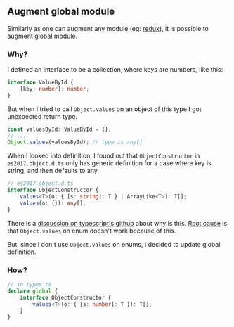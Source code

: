 ## Augment global module

Similarly as one can augment any module (eg: [redux](./redux-augment-store-property.md)), it is possible to augment global module.

### Why?

I defined an interface to be a collection, where keys are numbers, like this:

```ts
interface ValueById {
    [key: number]: number;
}
```

But when I tried to call `Object.values` on an object of this type I got unexpected return type.

```ts
const valuesById: ValueById = {};
// ...
Object.values(valuesById); // type is any[]
```

When I looked into definition, I found out that `ObjectConstructor` in `es2017.object.d.ts` only has generic definition for a case where key is string, and then defaults to any.

```ts
// es2017.object.d.ts
interface ObjectConstructor {
    values<T>(o: { [s: string]: T } | ArrayLike<T>): T[];
    values(o: {}): any[];
}
```

There is a [discussion on typescript's github](https://github.com/Microsoft/TypeScript/issues/26010) about why is this. [Root cause](https://github.com/microsoft/TypeScript/issues/21089) is that `Object.values` on enum doesn't work because of this.

But, since I don't use `Object.values` on enums, I decided to update global definition.

### How?

```ts
// in types.ts
declare global {
    interface ObjectConstructor {
        values<T>(o: { [s: number]: T }): T[];
    }
}
```
